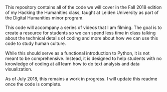 This repository contains all of the code we will cover in the Fall 2018 edition of my Hacking the Humanities class, taught at Leiden University as part of the Digital Humanities minor program.

This code will accompany a series of videos that I am filming. The goal is to create a resource for students so we can spend less time in class talking about the technical details of coding and more about how we can use this code to study human culture.

While this should serve as a functional introduction to Python, it is not meant to be comprehensive. Instead, it is designed to help students with no knowledge of coding at all learn how to do text analysis and data visualization.

As of July 2018, this remains a work in progress. I will update this readme once the code is complete.